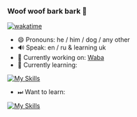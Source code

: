 ### Woof woof bark bark 👋

[![wakatime](https://wakatime.com/badge/user/c953efa8-fc06-4e4c-8158-fcc289fcf2e6.svg)](https://wakatime.com/@c953efa8-fc06-4e4c-8158-fcc289fcf2e6)
- 😄 Pronouns: he / him / dog / any other
- 🔊 Speak: en / ru & learning uk
- 🔭 Currently working on: [Waba](https://github.com/kapertdog/WABA)
- 🌱 Currently learning:

[![My Skills](https://skills.thijs.gg/icons?i=py,cpp,js)](https://skills.thijs.gg)

- ⏭ Want to learn:

[![My Skills](https://skills.thijs.gg/icons?i=java,cs)](https://skills.thijs.gg)

<!--
**kapertdog/kapertdog** is a ✨ _special_ ✨ repository because its `README.md` (this file) appears on your GitHub profile.

Here are some ideas to get you started:

- 👯 I’m looking to collaborate on ...
- 🤔 I’m looking for help with ...
- 💬 Ask me about ...
- 📫 How to reach me: ...
- ⚡ Fun fact: ...
-->
